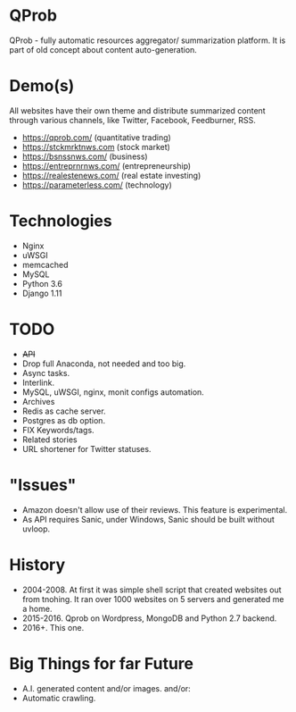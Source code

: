 # QProb

QProb - fully automatic resources aggregator/ summarization platform. It is part of old concept about content auto-generation.

# Demo(s)

All websites have their own theme and distribute summarized content through various channels, like Twitter, Facebook, Feedburner, RSS.

* https://qprob.com/ (quantitative trading)
* https://stckmrktnws.com (stock market)
* https://bsnssnws.com/ (business)
* https://entreprnrnws.com/ (entrepreneurship)
* https://realestenews.com/ (real estate investing)
* https://parameterless.com/ (technology)

# Technologies

* Nginx
* uWSGI
* memcached
* MySQL
* Python 3.6
* Django 1.11

# TODO

* ~~API~~
* Drop full Anaconda, not needed and too big.
* Async tasks.
* Interlink.
* MySQL, uWSGI, nginx, monit configs automation.
* Archives
* Redis as cache server.
* Postgres as db option.
* FIX Keywords/tags.
* Related stories
* URL shortener for Twitter statuses.

# "Issues"

* Amazon doesn't allow use of their reviews. This feature is experimental.
* As API requires Sanic, under Windows, Sanic should be built without uvloop.

# History

* 2004-2008. At first it was simple shell script that created websites out from tnohing. It ran over 1000 websites on 5 servers and generated me a home.
* 2015-2016. Qprob on Wordpress, MongoDB and Python 2.7 backend.
* 2016+. This one.

# Big Things for far Future

* A.I. generated content and/or images.
and/or:
* Automatic crawling.
